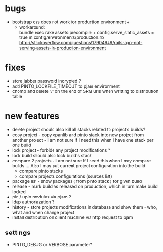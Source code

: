 # bugs
- bootstrap css does not work for production environment +
	- workaround:  
	bundle exec rake assets:precompile + config.serve_static_assets = true in config/environments/production.rb 
	http://stackoverflow.com/questions/17904949/rails-app-not-serving-assets-in-production-environment

# fixes
- store jabber password incrypted ? 
- add PINTO_LOCKFILE_TIMEOUT to pjam environment
- chomp and delete '/' on the end of SRM urls  when writting to distribution table 


# new features
- delete project should also kill all stacks related to project's builds?
- copy project - copy cpanlib and pinto stack into new project from another project - I am not sure If I need this when I have one stack per one build
- lock project - forbide any project modifications ?
- lock build should also lock build's stack
- compare 2 projects - I am not sure If I need this when I may compare builds ... Also I may put current project configuration into the build 
	- compare pinto stacks
	- compare projects configurations (sources list)
- package list - show packages ( from pinto stack ) for given build 
- release  - mark build as released on production, which in turn make build locked
- pin / upin modules via pjam  ?
- ldap authoriazation ?
- history - store projects modifications in database and show them - who, what and when change project
- install distribution on client machine via http request to pjam

## settings
- PINTO_DEBUG or VERBOSE parameter?


